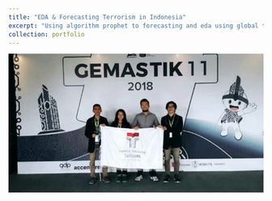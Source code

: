 ```yaml
---
title: "EDA & Forecasting Terrorism in Indonesia"
excerpt: "Using algorithm prophet to forecasting and eda using global terrorism database<br/>"
collection: portfolio
---
```


<img src='/images/porto_1.jpeg'>
